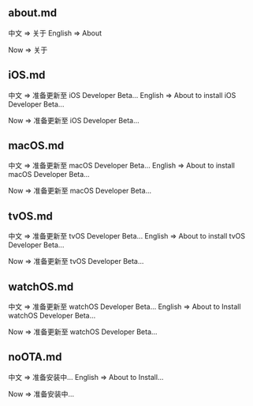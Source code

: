 ## about.md
中文 => 关于
English => About 

Now => 关于

## iOS.md
中文 => 准备更新至 iOS Developer Beta…
English => About to install iOS Developer Beta... 

Now => 准备更新至 iOS Developer Beta…

## macOS.md
中文 => 准备更新至 macOS Developer Beta…
English => About to install macOS Developer Beta...

Now => 准备更新至 macOS Developer Beta…

## tvOS.md
中文 => 准备更新至 tvOS Developer Beta...
English => About to install tvOS Developer Beta...

Now => 准备更新至 tvOS Developer Beta...

## watchOS.md
中文 => 准备更新至 watchOS Developer Beta…
English => About to Install watchOS Developer Beta...

Now => 准备更新至 watchOS Developer Beta…

## noOTA.md
中文 => 准备安装中…
English => About to Install...

Now => 准备安装中…